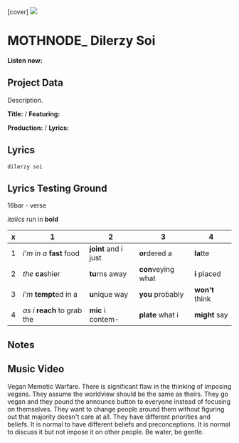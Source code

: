 [cover] ![](57175019_319474918741616_8502199518755923887_n.jpg)

# MOTHNODE_ Dilerzy Soi

**Listen now:** 

## Project Data

Description.


**Title:**  / **Featuring:** 

**Production:**  / **Lyrics:** 

## Lyrics

```
dilerzy soi

```

## Lyrics Testing Ground

16bar - verse

*italics* run in
**bold**

| x | 1 | 2 | 3 | 4 |
|---|---|---|---|---|
| 1 | *i'm in a* **fast** food | **joint** and i just  | **or**dered a  | **la**tte  |
| 2 | *the* **ca**shier | **tu**rns away  |  **con**veying what |  **i** placed |
| 3 | *i'm* **tempt**ed in a | **u**nique way  |  **you** probably |  **won't** think |
| 4 | *as i* **reach** to grab the |  **mic** i contem-  | **plate** what i | **might** say |

## Notes

## Music Video

Vegan Memetic Warfare. There is significant flaw in the thinking of imposing vegans. They assume the worldview should be the same as theirs. They go vegan and they pound the announce button to everyone instead of focusing on themselves. They want to change people around them without figuring out that majority doesn't care at all. They have different priorities and beliefs. It is normal to have different beliefs and preconceptions. It is normal to discuss it but not impose it on other people. Be water, be gentle.
